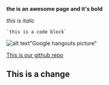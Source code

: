 **the is an awesome page and it's bold**

*this is italic*

    `this is a code block`

![alt text](phase-0-gps-1/GoogleHangouts.png)"Google hangouts picture"

[This is our github repo](https://www.github.com/dylancoalwell/phase-0-gps1)

## This is a change